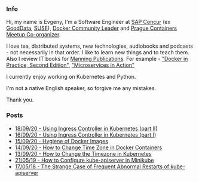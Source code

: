 ### Info 

Hi, my name is Evgeny, I'm a Software Engineer at [SAP Concur](https://www.concur.com/) (ex [GoodData](https://www.gooddata.com/), [SUSE](https://www.suse.com/)), [Docker Community Leader](https://www.meetup.com/Docker-Prague-Czech-Republic/) and [Prague Containers Meetup Co-organizer](https://www.meetup.com/Prague-Containers-Meetup/).

I love tea, distributed systems, new technologies, audiobooks and podcasts - not necessarily in that order. I like to learn new things and to teach them. Also I review IT books for [Manning Publications](https://www.manning.com/). For example - ["Docker in Practice, Second Edition"](https://www.manning.com/books/docker-in-practice-second-edition), ["Microservices in Action"](https://www.manning.com/books/microservices-in-action?query=microservices)

I currently enjoy working on Kubernetes and Python.

I'm not a native English speaker, so forgive me any mistakes.

Thank you.

### Posts

- [18/09/20 - Using Ingress Controller in Kubernetes (part II)](https://evalle.github.io/blog/20200918-ingress-nginx-2)
- [16/09/20 - Using Ingress Controller in Kubernetes (part I)](https://evalle.github.io/blog/20200917-ingress-nginx)
- [15/09/20 - Hygiene of Docker Images](https://evalle.github.io/blog/20200915-docker-hygiene)
- [14/09/20 - How to Change Time Zone in Docker Containers](https://evalle.github.io/blog/20200913-docker-compose-tz)
- [13/09/20 - How to Change the Timezone in Kubernetes](https://evalle.github.io/blog/20200914-kubernetes-tz)
- [21/05/19 - How to Configure kube-apiserver in Minikube](https://evalle.github.io/blog/20190521-configure-kube-apiserver-in-minikube)
- [17/05/18 - The Strange Case of Frequent Abnormal Restarts of kube-apiserver](https://evalle.github.io/blog/20180517-apiserver)